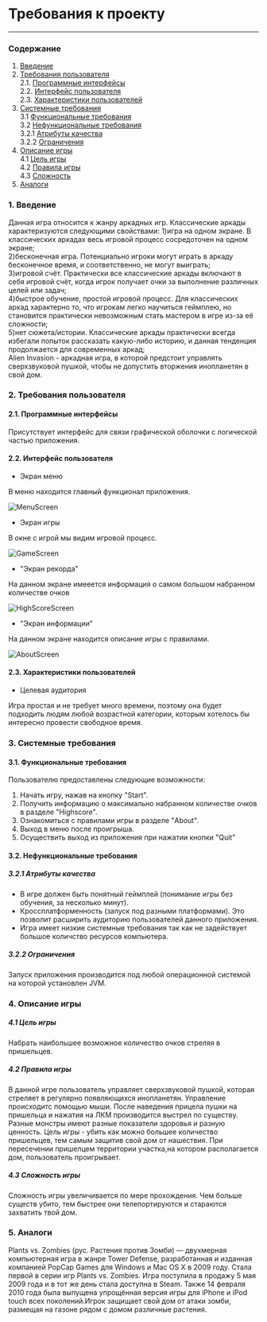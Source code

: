 # Требования к проекту
---
### Содержание
1. [Введение](#1)
2. [Требования пользователя](#2) <br>
  2.1. [Программные интерфейсы](#2.1) <br>
  2.2. [Интерфейс пользователя](#2.2) <br>
  2.3. [Характеристики пользователей](#2.3) <br>
3. [Системные требования](#3) <br>
  3.1 [Функциональные требования](#3.1) <br>
  3.2 [Нефункциональные требования](#3.2) <br>
    3.2.1 [Атрибуты качества](#3.2.1) <br>
    3.2.2 [Ограничения](#3.2.2) <br>
4. [Описание игры](#4) <br>
  4.1 [Цель игры](#4.1) <br>
  4.2 [Правила игры](#4.2) <br>
  4.3 [Сложность](#4.3) <br>
5. [Аналоги](#5) <br>

### 1. Введение <a name="1"></a>
Данная игра относится к жанру аркадных игр. Классические аркады характеризуются следующими свойствами:
1)игра на одном экране. В классических аркадах весь игровой процесс сосредоточен на одном экране;<br>
2)бесконечная игра. Потенциально игроки могут играть в аркаду бесконечное время, и соответственно, не могут выиграть;<br>
3)игровой счёт. Практически все классические аркады включают в себя игровой счёт, когда игрок получает очки за выполнение различных целей или задач;<br>
4)быстрое обучение, простой игровой процесс. Для классических аркад характерно то, что игрокам легко научиться геймплею, но становится практически невозможным стать мастером в игре из-за её сложности;<br>
5)нет сюжета/истории. Классические аркады практически всегда избегали попыток рассказать какую-либо историю, и данная тенденция продолжается для современных аркад;<br>
Alien Invasion - аркадная игра, в которой предстоит управлять сверхзвуковой пушкой, чтобы не допустить вторжения инопланетян в свой дом.

### 2. Требования пользователя <a name="2"></a>
#### 2.1. Программные интерфейсы <a name="2.1"></a>
Присутствует интерфейс для связи графической оболочки с логической частью приложения.
#### 2.2. Интерфейс пользователя <a name="2.2"></a>
- Экран меню

В меню находится главный функционал приложения.

  ![MenuScreen](https://github.com/Kyrsor/Alien-Invasion/blob/master/Images/Mockups/MenuScreen.png)
  
- Экран игры

В окне с игрой мы видим игровой процесс.

  ![GameScreen](https://github.com/Kyrsor/Alien-Invasion/blob/master/Images/Mockups/GameScreen.png)
  
- "Экран рекорда"

На данном экране имееется информация  о самом большом набранном количестве очков

  ![HighScoreScreen](https://github.com/Kyrsor/Alien-Invasion/blob/master/Images/Mockups/HighScoreScreen.png)
  
- "Экран информации"

На данном экране находится описание игры с правилами.

  ![AboutScreen](https://github.com/Kyrsor/Alien-Invasion/blob/master/Images/Mockups/AboutScreen.png)

#### 2.3. Характеристики пользователей <a name="2.3"></a>
- Целевая аудитория

Игра простая и не требует много времени, поэтому она будет подходить людям любой возрастной категории, которым хотелось бы интересно провести свободное время.

### 3. Системные требования <a name="3"></a>
#### 3.1. Функциональные требования <a name="3.1"></a>
Пользователю предоставлены следующие возможности:
   1. Начать игру, нажав на кнопку "Start".
   2. Получить информацию о максимально набранном количестве очков в разделе "Highscore".
   3. Ознакомиться с правилами игры в разделе "About".
   4. Выход в меню после проигрыша.
   5. Осуществить выход из приложения при нажатии кнопки "Quit"

#### 3.2. Нефункциональные требования <a name="3.2"></a>
##### 3.2.1 Атрибуты качества <a name="3.2.1"></a>
- В игре должен быть понятный геймплей (понимание игры без обучения, за несколько минут).
- Кроссплатформенность (запуск под разными платформами). Это позволит расширить аудиторию пользователей данного приложения.
- Игра имеет низкие системные требования так как не задействует большое количство ресурсов компьютера.
##### 3.2.2 Ограничения <a name="3.2.2"></a>
Запуск приложения производится под любой операционной системой на которой установлен JVM.

### 4. Описание игры <a name="4"></a>
  ##### 4.1 Цель игры <a name="4.1"></a>
Набрать наибольшее возможное количество очков стреляя в пришельцев. 
  ##### 4.2 Правила игры <a name="4.2"></a>
  В данной игре пользователь управляет сверхзвуковой пушкой, которая стреляет в регулярно появляющихся инопланетян. Управление происходитс помощью мыши. После наведения прицела пушки на пришельца и нажатия на ЛКМ производится выстрел по существу. Разные монстры имеют разные показатели здоровья и разную ценность. Цель игры - убить как можно большее количество пришельцев, тем самым защитив свой дом от нашествия. При пересечении пришелцем территории участка,на котором располагается дом, пользователь проигрывает. 
  ##### 4.3 Сложность игры <a name="4.3"></a>
  Сложность игры увеличивается по мере прохождения. Чем больше существ убито, тем быстрее они телепортируются и стараются захватить твой дом.
### 5. Аналоги <a name="5"></a>
Plants vs. Zombies (рус. Растения против Зомби) — двухмерная компьютерная игра в жанре Tower Defense, разработанная и изданная компанией PopCap Games для Windows и Mac OS X в 2009 году. Стала первой в серии игр Plants vs. Zombies. Игра поступила в продажу 5 мая 2009 года и в тот же день стала доступна в Steam. Также 14 февраля 2010 года была выпущена упрощённая версия игры для iPhone и iPod touch всех поколений.Игрок защищает свой дом от атаки зомби, размещая на газоне рядом с домом различные растения. 
